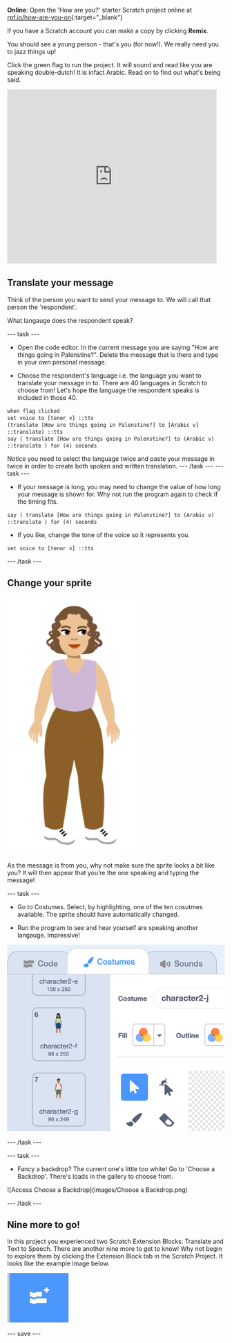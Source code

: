 **Online**: Open the 'How are you?' starter Scratch project online at [rpf.io/how-are-you-on](https://scratch.mit.edu/projects/394360639){:target="_blank"}

If you have a Scratch account you can make a copy by clicking **Remix**.

You should see a young person - that's you (for now!). We really need you to jazz things up! 

Click the green flag to run the project. It will sound and read like you are speaking double-dutch! It is infact Arabic. Read on to find out what's being said.

<div>
<iframe src="https://scratch.mit.edu/projects/395701995/embed" allowtransparency="true" width="485" height="402" frameborder="0" scrolling="no" allowfullscreen></iframe>
</div>

## Translate your message

Think of the person you want to send your message to. We will call that person the 'respondent'. 

What langauge does the respondent speak?

--- task ---

+ Open the code editor. In the current message you are saying "How are things going in Palenstine?". Delete the message that is there and type in your own personal message.

+ Choose the respondent's language i.e. the language you want to translate your message in to. There are 40 languages in Scratch to choose from! Let's hope the language the respondent speaks is included in those 40.
```blocks3
when flag clicked
set voice to [tenor v] ::tts
(translate [How are things going in Palenstine?] to [Arabic v] ::translate) ::tts
say ( translate [How are things going in Palenstine?] to (Arabic v) ::translate ) for (4) seconds
```
Notice you need to select the language twice and paste your message in twice in order to create both spoken and written translation.
--- /task ---
--- task ---

+ If your message is long, you may need to change the value of how long your message is shown for. Why not run the program again to check if the timing fits.
```blocks3
say ( translate [How are things going in Palenstine?] to (Arabic v) ::translate ) for (4) seconds
```
+ If you like, change the tone of the voice so it  represents you.
```blocks3
set voice to [tenor v] ::tts
```
--- /task ---

## Change your sprite

![Access You](images/you.png)

As the message is from you, why not make sure the sprite looks a bit like you? It will then appear that you’re the one speaking and typing the message!

--- task ---
+ Go to Costumes. Select, by highlighting, one of the ten cosutmes available. The sprite should have automatically changed.

+ Run the program to see and hear yourself are speaking another langauge. Impressive!

![Access Costumes](images/Costumes.png)

--- /task ---

--- task ---

+ Fancy a backdrop? The current one's little too white! Go to 'Choose a Backdrop'. There's loads in the gallery to choose from.

![Access Choose a Backdrop](images/Choose a Backdrop.png)

--- /task ---

## Nine more to go!

In this project you experienced two Scratch Extension Blocks: Translate and Text to Speech. There are another nine more to get to know! Why not begin to explore them by clicking the Extension Block tab in the Scratch Project. It looks like the example image below.

![Extension Blocks tab](images/extension-blocks.png)

--- save ---
